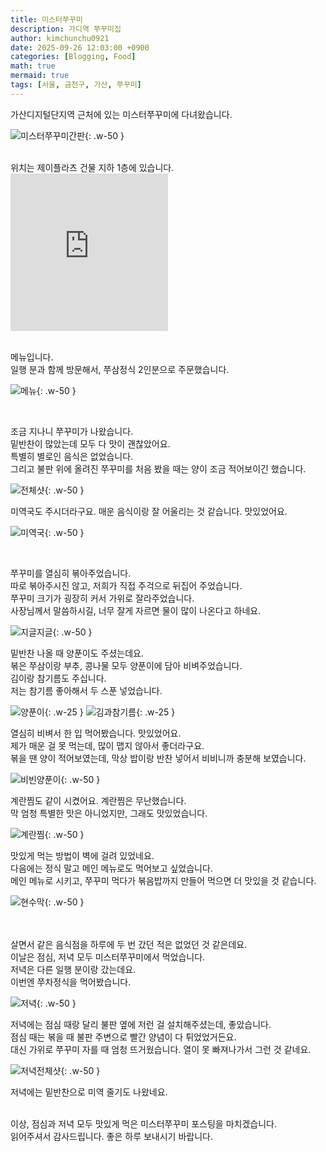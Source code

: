 ```yaml
---
title: 미스터쭈꾸미
description: 가디역 쭈꾸미집
author: kimchunchu0921
date: 2025-09-26 12:03:00 +0900
categories: [Blogging, Food]
math: true
mermaid: true
tags: [서울, 금천구, 가산, 쭈꾸미]
---
```


가산디지털단지역 근처에 있는 미스터쭈꾸미에 다녀왔습니다. 

![미스터쭈꾸미간판](/assets/img/post/2025-09/31.jpeg){: .w-50 }

<br/>
위치는 제이플라츠 건물 지하 1층에 있습니다. <br/>

<div style="display: flex; justify-content: start; align-items: center; width: 100%; "><iframe src="https://www.google.com/maps/embed?pb=!1m18!1m12!1m3!1d3166.1096017827977!2d126.88178950000001!3d37.4817399!2m3!1f0!2f0!3f0!3m2!1i1024!2i768!4f13.1!3m3!1m2!1s0x357c9f0be87a9815%3A0x8598ba4159ab8cc4!2z66-47Iqk7YSw7K2I6r6466-4!5e0!3m2!1sko!2skr!4v1758975777923!5m2!1sko!2skr" width="50%"  style="aspect-ratio: 1 / 1; border:0;" allowfullscreen="" loading="lazy" referrerpolicy="no-referrer-when-downgrade"></iframe></div>

<br/>

메뉴입니다. <br/>
일행 분과 함께 방문해서, 쭈삼정식 2인분으로 주문했습니다.<br/>

![메뉴](/assets/img/post/2025-09/39.png){: .w-50 }

<br/>

조금 지나니 쭈꾸미가 나왔습니다.<br/>
밑반찬이 많았는데 모두 다 맛이 괜찮았어요.<br/>
특별히 별로인 음식은 없었습니다.<br/>
그리고 불판 위에 올려진 쭈꾸미를 처음 봤을 때는 양이 조금 적어보이긴 했습니다.<br/>

![전체샷](/assets/img/post/2025-09/33.jpeg){: .w-50 }

미역국도 주시더라구요. 매운 음식이랑 잘 어울리는 것 같습니다. 맛있었어요.<br/>

![미역국](/assets/img/post/2025-09/34.jpeg){: .w-50 }

<br/>

쭈꾸미를 열심히 볶아주었습니다.<br/>
따로 볶아주시진 않고, 저희가 직접 주걱으로 뒤집어 주었습니다.<br/>
쭈꾸미 크기가 굉장히 커서 가위로 잘라주었습니다.<br/> 
사장님께서 말씀하시길, 너무 잘게 자르면 물이 많이 나온다고 하네요.<br/>


![지글지글](/assets/img/post/2025-09/35.jpeg){: .w-50 }

밑반찬 나올 때 양푼이도 주셨는데요.<br/>
볶은 쭈삼이랑 부추, 콩나물 모두 양푼이에 담아 비벼주었습니다.<br/>
김이랑 참기름도 주십니다. <br/>
저는 참기름 좋아해서 두 스푼 넣었습니다.


![양푼이](/assets/img/post/2025-09/36.jpeg){: .w-25 }
![김과참기름](/assets/img/post/2025-09/40.jpeg){: .w-25 }

열심히 비벼서 한 입 먹어봤습니다. 맛있었어요. <br/>
제가 매운 걸 못 먹는데, 많이 맵지 않아서 좋더라구요.<br/>
볶을 땐 양이 적어보였는데, 막상 밥이랑 반찬 넣어서 비비니까 충분해 보였습니다.<br/>

![비빈양푼이](/assets/img/post/2025-09/38.jpeg){: .w-50 }

계란찜도 같이 시켰어요. 계란찜은 무난했습니다.<br/>
막 엄청 특별한 맛은 아니었지만, 그래도 맛있었습니다.

![계란찜](/assets/img/post/2025-09/37.jpeg){: .w-50 }

맛있게 먹는 방법이 벽에 걸려 있었네요. <br/>
다음에는 정식 말고 메인 메뉴로도 먹어보고 싶었습니다.<br/>
메인 메뉴로 시키고, 쭈꾸미 먹다가 볶음밥까지 만들어 먹으면 더 맛있을 것 같습니다.

![현수막](/assets/img/post/2025-09/32.jpeg){: .w-50 }


<br/>
<br/>
살면서 같은 음식점을 하루에 두 번 갔던 적은 없었던 것 같은데요.<br/>
이날은 점심, 저녁 모두 미스터쭈꾸미에서 먹었습니다.<br/>
저녁은 다른 일행 분이랑 갔는데요.<br/>
이번엔 쭈차정식을 먹어봤습니다.

![저녁](/assets/img/post/2025-09/41.jpeg){: .w-50 }

저녁에는 점심 때랑 달리 불판 옆에 저런 걸 설치해주셨는데, 좋았습니다.<br/>
점심 때는 볶을 때 불판 주변으로 빨간 양념이 다 튀었었거든요.<br/>
대신 가위로 쭈꾸미 자를 때 엄청 뜨거웠습니다. 열이 못 빠져나가서 그런 것 같네요.

![저녁전체샷](/assets/img/post/2025-09/42.jpeg){: .w-50 }

저녁에는 밑반찬으로 미역 줄기도 나왔네요. <br/>


<br/> 
이상, 점심과 저녁 모두 맛있게 먹은 미스터쭈꾸미 포스팅을 마치겠습니다. <br/> 
읽어주셔서 감사드립니다. 좋은 하루 보내시기 바랍니다.

